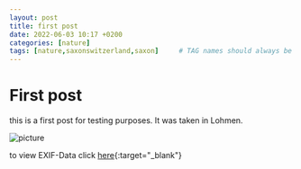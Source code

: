 ```yaml
---
layout: post
title: first post
date: 2022-06-03 10:17 +0200
categories: [nature]
tags: [nature,saxonswitzerland,saxon]     # TAG names should always be lowercase
---
```


# First post
this is a first post for testing purposes.
It was taken in Lohmen.

![picture](https://photos.thf.ovh/api/photo/PXL_20220528_130116752_a9qrqllM.jpg?token=8wB5m4Ly)

to view EXIF-Data click [here](https://photos.thf.ovh/share/8wB5m4Ly){:target="\_blank"}